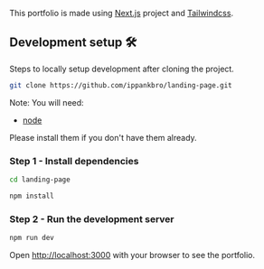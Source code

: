 This portfolio is made using [Next.js](https://nextjs.org/) project and [Tailwindcss](https://tailwindcss.com).

## Development setup 🛠

Steps to locally setup development after cloning the project.

```sh
git clone https://github.com/ippankbro/landing-page.git
```

Note: You will need:

- [node](https://nodejs.org/)

Please install them if you don't have them already.

### Step 1 - Install dependencies

```bash
cd landing-page
```

```bash
npm install
```

### Step 2 - Run the development server

```bash
npm run dev
```

Open [http://localhost:3000](http://localhost:3000) with your browser to see the portfolio.
